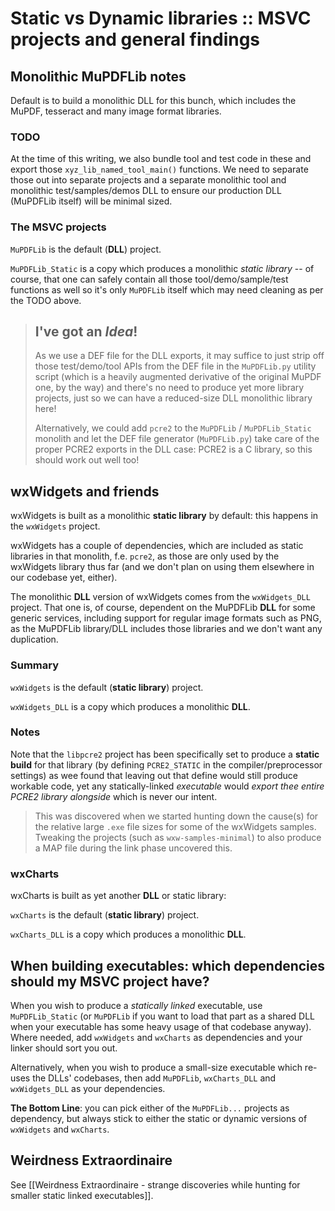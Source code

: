 # Static vs Dynamic libraries :: MSVC projects and general findings

## Monolithic MuPDFLib notes
Default is to build a monolithic DLL for this bunch, which includes the MuPDF, tesseract and many image format libraries.

### TODO
At the time of this writing, we also bundle tool and test code in these and export those `xyz_lib_named_tool_main()` functions. We need to separate those out into separate projects and a separate monolithic tool and monolithic test/samples/demos DLL to ensure our production DLL (MuPDFLib itself) will be minimal sized.

### The MSVC projects

`MuPDFLib` is the default (**DLL**) project.

`MuPDFLib_Static` is a copy which produces a monolithic *static library* -- of course, that one can safely contain all those tool/demo/sample/test functions as well so it's only `MuPDFLib` itself which may need cleaning as per the TODO above.

> ## I've got an *Idea*!
> 
> As we use a DEF file for the DLL exports, it may suffice to just strip off those test/demo/tool APIs from the DEF file in the `MuPDFLib.py`  utility script (which is a heavily augmented derivative of the original MuPDF one, by the way) and there's no need to produce yet more library projects, just so we can have a reduced-size DLL monolithic library here!
> 
> Alternatively, we could add `pcre2` to the `MuPDFLib` / `MuPDFLib_Static` monolith and let the DEF file generator (`MuPDFLib.py`) take care of the proper PCRE2 exports in the DLL case: PCRE2 is a C library, so this should work out well too!



## wxWidgets and friends

wxWidgets is built as a monolithic **static library** by default: this happens in the `wxWidgets` project. 

wxWidgets has a couple of dependencies, which are included as static libraries in that monolith, f.e. `pcre2`, as those are only used by the wxWidgets library thus far (and we don't plan on using them elsewhere in our codebase yet, either).

The monolithic **DLL**  version of wxWidgets comes from the `wxWidgets_DLL` project. That one is, of course, dependent on the MuPDFLib **DLL** for some generic services, including support for regular image formats such as PNG, as the MuPDFLib library/DLL includes those libraries and we don't want any duplication.


### Summary

`wxWidgets` is the default (**static library**) project.

`wxWidgets_DLL` is a copy which produces a monolithic **DLL**.


### Notes

Note that the `libpcre2` project has been specifically set to produce a **static build** for that library (by defining `PCRE2_STATIC` in the compiler/preprocessor settings) as wee found that leaving out that define would still produce workable code, yet any statically-linked *executable*  would *export thee entire PCRE2 library alongside* which is never our intent.

> This was discovered when we started hunting down the cause(s) for the relative large `.exe` file sizes for some of the wxWidgets samples. Tweaking the projects (such as `wxw-samples-minimal`) to also produce a MAP file during the link phase uncovered this.



### wxCharts

wxCharts is built as yet another **DLL** or static library:

`wxCharts` is the default (**static library**) project.

`wxCharts_DLL` is a copy which produces a monolithic **DLL**.



## When building executables: which dependencies should my MSVC project have?

When you wish to produce a *statically linked* executable, use `MuPDFLib_Static` (or `MuPDFLib` if you want to load that part as a shared DLL when your executable has some heavy usage of that codebase anyway). Where needed, add `wxWidgets` and `wxCharts` as dependencies and your linker should sort you out.

Alternatively, when you wish to produce a small-size executable which re-uses the DLLs' codebases, then add `MuPDFLib`, `wxCharts_DLL` and `wxWidgets_DLL` as your dependencies.

**The Bottom Line**: you can pick either of the `MuPDFLib...` projects as dependency, but always stick to either the static or dynamic versions of `wxWidgets` and `wxCharts`.



## Weirdness Extraordinaire

See [[Weirdness Extraordinaire - strange discoveries while hunting for smaller static linked executables]].